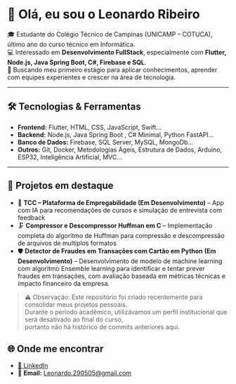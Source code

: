 # 👋 Olá, eu sou o Leonardo Ribeiro  

🎓 Estudante do Colégio Técnico de Campinas (UNICAMP – COTUCA), último ano do curso técnico em Informática.  
💻 Interessado em **Desenvolvimento FullStack**, especialmente com **Flutter, Node.js, Java Spring Boot, C#, Firebase e SQL**.  
🚀 Buscando meu primeiro estágio para aplicar conhecimentos, aprender com equipes experientes e crescer na área de tecnologia.  

---

## 🛠️ Tecnologias & Ferramentas
- **Frontend:** Flutter, HTML, CSS, JavaScript, Swift...
- **Backend:** Node.js, Java Spring Boot , C# Minimal, Python FastAPI...
- **Banco de Dados:** Firebase, SQL Server, MySQL, MongoDb...
- **Outros:** Git, Docker, Metodologias Ágeis, Estrutura de Dados, Arduino, ESP32, Inteligência Artificial, MVC...

---

## 📌 Projetos em destaque 
- 🚀 **TCC – Plataforma de Empregabilidade (Em Desenvolvimento)** – App com IA para recomendações de cursos e simulação de entrevista com feedback  
- 🗜️ **Compressor e Descompressor Huffman em C** – Implementação completa do algoritmo de Huffman para compressão e descompressão de arquivos de multiplos formatos
- 🛡️ **Detector de Fraudes em Transações com Cartão em Python (Em Desenvolvimento)** – Desenvolvimento de modelo de machine learning com algoritmo Ensemble learning para identificar e tentar prever fraudes em transações, com avaliação baseada em métricas técnicas e impacto financeiro da empresa.

> ⚠️ Observação: Este repositório foi criado recentemente para consolidar meus projetos pessoais.  
> Durante o período acadêmico, utilizávamos um perfil institucional que será desativado ao final do curso,  
> portanto não há histórico de commits anteriores aqui.


## 🌐 Onde me encontrar
- [💼 LinkedIn](https://www.linkedin.com/in/leonardo-ribeiro-gonzaga-de-lima-305842352/)  
- 📧 **Email:** Leonardo.290505@gmail.com
 
